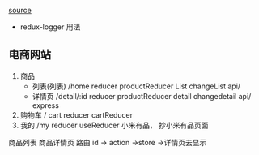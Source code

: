 [source](https://github.com/qiangliyu/-React-/blob/master/src/store/index.js)
- redux-logger 用法


## 电商网站  

1. 商品
    - 列表(列表)  /home  reducer productReducer  List changeList  api/
    - 详情页   /detail/:id  reducer productReducer  detail changedetail  api/
express
2. 购物车  / cart  reducer  cartReducer
3. 我的  /my  reducer useReducer
小米有品， 抄小米有品页面


商品列表
商品详情页
路由  id -> action ->store ->详情页去显示